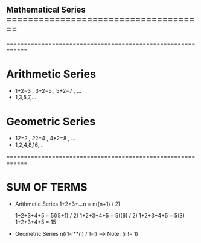 ## Mathematical Series =====================================

============================================================
# Arithmetic Series
  - 1+2=3 , 3+2=5 , 5+2=7 , ...
  - 1,3,5,7,...

# Geometric Series
  - 1*2=2 , 2*2=4 , 4*2=8 , ...
  - 1,2,4,8,16,...

============================================================

# SUM OF TERMS
  - Arithmetic Series
      1+2+3+...n = n((n+1) / 2)

      1+2+3+4+5  = 5((5+1) / 2)
      1+2+3+4+5  = 5((6) / 2)
      1+2+3+4+5  = 5(3)
      1+2+3+4+5  = 15

  - Geometric Series
      n((1-r**n) / 1-r) --> Note: (r != 1)
